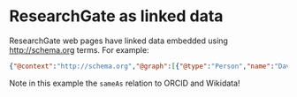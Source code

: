 # ResearchGate as linked data

ResearchGate web pages have linked data embedded using http://schema.org terms. For example:

```json
{"@context":"http://schema.org","@graph":[{"@type":"Person","name":"David Salazar-Valenzuela","image":{"@type":"ImageObject","contentUrl":"https://i1.rgstatic.net/ii/profile.image/278687002972188-1443455567690_Q128/David-Salazar-Valenzuela.jpg"},"mainEntityOfPage":"https://www.researchgate.net/profile/David-Salazar-Valenzuela","url":"https://www.researchgate.net/profile/David-Salazar-Valenzuela","sameAs":["https://orcid.org/0000-0002-3874-7690","http://www.wikidata.org/entity/Q44447731","https://www.researchgate.net/profile/David-Salazar-Valenzuela"],"jobTitle":"Professor (Assistant)","description":"David Salazar-Valenzuela works at BioCamb (Centro de Investigación de la Biodiversidad y Cambio Climático), Universidad Tecnológica Indoamérica.","affiliation":{"@type":"Organization","name":"Universidad Tecnológica Indoamérica","url":"https://www.researchgate.net/institution/Universidad-Tecnologica-Indoamerica"}},{"@type":"WebPage","url":"https://www.researchgate.net/profile/David-Salazar-Valenzuela","reviewedBy":{"@type":"Person","name":"David Salazar-Valenzuela"}}]}
```

Note in this example the `sameAs` relation to ORCID and Wikidata!



